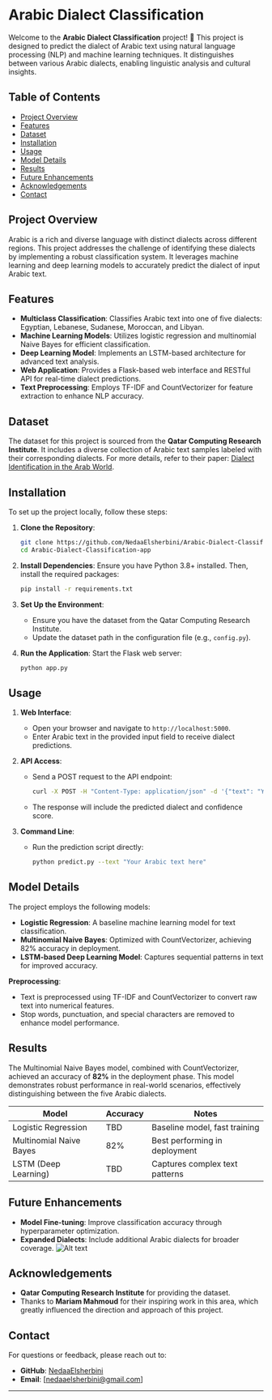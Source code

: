 # Arabic Dialect Classification

Welcome to the **Arabic Dialect Classification** project! 🌟 This project is designed to predict the dialect of Arabic text using natural language processing (NLP) and machine learning techniques. It distinguishes between various Arabic dialects, enabling linguistic analysis and cultural insights.

## Table of Contents

- [Project Overview](#project-overview)
- [Features](#features)
- [Dataset](#dataset)
- [Installation](#installation)
- [Usage](#usage)
- [Model Details](#model-details)
- [Results](#results)
- [Future Enhancements](#future-enhancements)
- [Acknowledgements](#acknowledgements)
- [Contact](#contact)

## Project Overview

Arabic is a rich and diverse language with distinct dialects across different regions. This project addresses the challenge of identifying these dialects by implementing a robust classification system. It leverages machine learning and deep learning models to accurately predict the dialect of input Arabic text.

## Features

- **Multiclass Classification**: Classifies Arabic text into one of five dialects: Egyptian, Lebanese, Sudanese, Moroccan, and Libyan.
- **Machine Learning Models**: Utilizes logistic regression and multinomial Naive Bayes for efficient classification.
- **Deep Learning Model**: Implements an LSTM-based architecture for advanced text analysis.
- **Web Application**: Provides a Flask-based web interface and RESTful API for real-time dialect predictions.
- **Text Preprocessing**: Employs TF-IDF and CountVectorizer for feature extraction to enhance NLP accuracy.

## Dataset

The dataset for this project is sourced from the **Qatar Computing Research Institute**. It includes a diverse collection of Arabic text samples labeled with their corresponding dialects. For more details, refer to their paper: [Dialect Identification in the Arab World](https://example.com).

## Installation

To set up the project locally, follow these steps:

1. **Clone the Repository**:
   ```bash
   git clone https://github.com/NedaaElsherbini/Arabic-Dialect-Classification-app.git
   cd Arabic-Dialect-Classification-app
   ```

2. **Install Dependencies**:
   Ensure you have Python 3.8+ installed. Then, install the required packages:
   ```bash
   pip install -r requirements.txt
   ```

3. **Set Up the Environment**:
   - Ensure you have the dataset from the Qatar Computing Research Institute.
   - Update the dataset path in the configuration file (e.g., `config.py`).

4. **Run the Application**:
   Start the Flask web server:
   ```bash
   python app.py
   ```

## Usage

1. **Web Interface**:
   - Open your browser and navigate to `http://localhost:5000`.
   - Enter Arabic text in the provided input field to receive dialect predictions.

2. **API Access**:
   - Send a POST request to the API endpoint:
     ```bash
     curl -X POST -H "Content-Type: application/json" -d '{"text": "Your Arabic text here"}' http://localhost:5000/predict
     ```
   - The response will include the predicted dialect and confidence score.

3. **Command Line**:
   - Run the prediction script directly:
     ```bash
     python predict.py --text "Your Arabic text here"
     ```

## Model Details

The project employs the following models:

- **Logistic Regression**: A baseline machine learning model for text classification.
- **Multinomial Naive Bayes**: Optimized with CountVectorizer, achieving 82% accuracy in deployment.
- **LSTM-based Deep Learning Model**: Captures sequential patterns in text for improved accuracy.

**Preprocessing**:
- Text is preprocessed using TF-IDF and CountVectorizer to convert raw text into numerical features.
- Stop words, punctuation, and special characters are removed to enhance model performance.

## Results

The Multinomial Naive Bayes model, combined with CountVectorizer, achieved an accuracy of **82%** in the deployment phase. This model demonstrates robust performance in real-world scenarios, effectively distinguishing between the five Arabic dialects.

| Model                  | Accuracy  | Notes                              |
|------------------------|-----------|------------------------------------|
| Logistic Regression    | TBD       | Baseline model, fast training     |
| Multinomial Naive Bayes| 82%       | Best performing in deployment     |
| LSTM (Deep Learning)   | TBD       | Captures complex text patterns     |

## Future Enhancements

- **Model Fine-tuning**: Improve classification accuracy through hyperparameter optimization.
- **Expanded Dialects**: Include additional Arabic dialects for broader coverage.
![Alt text](https://github.com/NedaaElsherbini/NedaaElsherbini-Arabic-Dialect-Classification-app/blob/master/WebApp.png)



## Acknowledgements

- **Qatar Computing Research Institute** for providing the dataset.
- Thanks to **Mariam Mahmoud** for their inspiring work in this area, which greatly influenced the direction and approach of this project.

## Contact

For questions or feedback, please reach out to:
- **GitHub**: [NedaaElsherbini](https://github.com/NedaaElsherbini)
- **Email**: [nedaaelsherbini@gmail.com]

---




